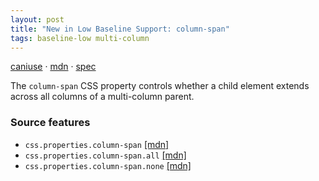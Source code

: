 ```yaml
---
layout: post
title: "New in Low Baseline Support: column-span"
tags: baseline-low multi-column
---
```


[caniuse](https://caniuse.com/?search=column-span) · [mdn](https://developer.mozilla.org/en-US/search?q=column-span) · [spec](https://drafts.csswg.org/css-multicol-1/#spanning-columns)

The `column-span` CSS property controls whether a child element extends across all columns of a multi-column parent.

### Source features

- ``css.properties.column-span`` [[mdn]](https://developer.mozilla.org/en-US/search?q=css.properties.column-span)
- ``css.properties.column-span.all`` [[mdn]](https://developer.mozilla.org/en-US/search?q=css.properties.column-span.all)
- ``css.properties.column-span.none`` [[mdn]](https://developer.mozilla.org/en-US/search?q=css.properties.column-span.none)
